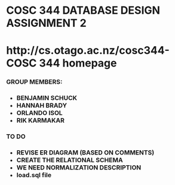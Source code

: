 <h1>COSC 344 DATABASE DESIGN ASSIGNMENT 2<h1>
http://cs.otago.ac.nz/cosc344- COSC 344 homepage

<h3>GROUP MEMBERS:<h3>
<ul>
<li>BENJAMIN SCHUCK
<li>HANNAH BRADY
<li>ORLANDO ISOL
<li>RIK KARMAKAR
 </ul>


<h3>TO DO <h3>
<ul>
<li>REVISE ER DIAGRAM (BASED ON COMMENTS)
<li>CREATE THE RELATIONAL SCHEMA
<li>WE NEED NORMALIZATION DESCRIPTION
<li>load.sql file
</ul>

